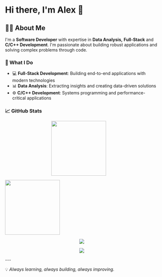# Hi there, I'm Alex 👋

## 👨‍💻 About Me

I'm a **Software Developer** with expertise in **Data Analysis,** **Full-Stack** and **C/C++ Development**. I'm passionate about building robust applications and solving complex problems through code.

### 🚀 What I Do

- 💻 **Full-Stack Development**: Building end-to-end applications with modern technologies
- 📊 **Data Analysis**: Extracting insights and creating data-driven solutions
- ⚙️ **C/C++ Development**: Systems programming and performance-critical applications

### 📈 GitHub Stats

<p align="center">
  <img height="180em" style="margin-right: 20px;" 
       src="https://github-readme-stats.vercel.app/api/top-langs/?username=adiaz-uf&layout=compact&theme=radical" />
  
  <img height="180em" 
       src="https://github-readme-stats.vercel.app/api?username=adiaz-uf&show_icons=true&theme=radical" />
</p>

<p align="center">
  <img src="https://github-readme-activity-graph.vercel.app/graph?username=adiaz-uf&bg_color=141321&color=9e4c98&line=9e4c98&point=ffffff&area=true&hide_border=true" />
</p>

<p align="center">
  <img src="https://metrics.lecoq.io/adiaz-uf?template=classic&base.header=0&base.metadata=0&languages=1&isocalendar=1&achievements=1&notable=1&theme=radical" />
</p>
---

💡 *Always learning, always building, always improving.*
